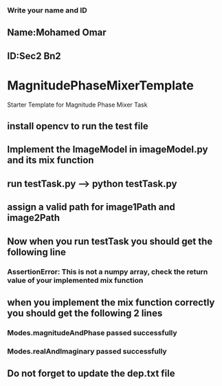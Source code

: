 ### Write your name and ID
## Name:Mohamed Omar
## ID:Sec2 Bn2

# MagnitudePhaseMixerTemplate
Starter Template for Magnitude Phase Mixer Task


## install opencv to run the test file

## Implement the ImageModel in imageModel.py and its mix function
## run testTask.py --> python testTask.py
## assign a valid path for image1Path and image2Path
## Now when you run testTask you should get the following line
### AssertionError: This is not a numpy array, check the return value of your implemented mix function

## when you implement the mix function correctly you should get the following 2 lines
### Modes.magnitudeAndPhase passed successfully
### Modes.realAndImaginary passed successfully

## Do not forget to update the dep.txt file